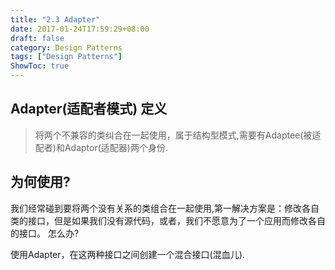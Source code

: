 ```yaml
---
title: "2.3 Adapter"
date: 2017-01-24T17:59:29+08:00
draft: false
category: Design Patterns
tags: ["Design Patterns"]
ShowToc: true
---
```


## Adapter(适配者模式) 定义

> 将两个不兼容的类纠合在一起使用，属于结构型模式,需要有Adaptee(被适配者)和Adaptor(适配器)两个身份.

## 为何使用?

我们经常碰到要将两个没有关系的类组合在一起使用,第一解决方案是：修改各自类的接口，但是如果我们没有源代码，或者，我们不愿意为了一个应用而修改各自的接口。 怎么办?

使用Adapter，在这两种接口之间创建一个混合接口(混血儿).
